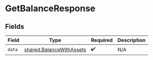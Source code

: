 # GetBalanceResponse


## Fields

| Field                                                                       | Type                                                                        | Required                                                                    | Description                                                                 |
| --------------------------------------------------------------------------- | --------------------------------------------------------------------------- | --------------------------------------------------------------------------- | --------------------------------------------------------------------------- |
| `data`                                                                      | [shared.BalanceWithAssets](../../../sdk/models/shared/balancewithassets.md) | :heavy_check_mark:                                                          | N/A                                                                         |
